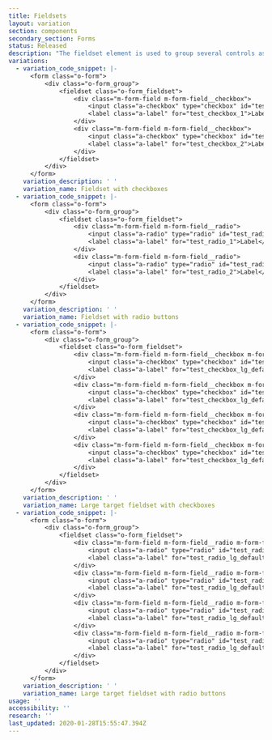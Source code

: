 ```yaml
---
title: Fieldsets
layout: variation
section: components
secondary_section: Forms
status: Released
description: "The fieldset element is used to group several controls as well as labels within a web form. The fieldset includes:\n\n* Legend\n* Block helper text (if necessary)\n* Inline labels\n* Set of controls\n\nMore information can be found at:\n* http://cfpb.github.io/design-manual/page-components/form-fields.html\t\n* https://cfpb.github.io/capital-framework/components/cf-forms/#fieldsets\n\n*NOTE: The code doesn't match description in that the code doesn't include a legend, block helper text, or inline labels."
variations:
  - variation_code_snippet: |-
      <form class="o-form">
          <div class="o-form_group">
              <fieldset class="o-form_fieldset">
                  <div class="m-form-field m-form-field__checkbox">
                      <input class="a-checkbox" type="checkbox" id="test_checkbox_1" name="test_checkbox">
                      <label class="a-label" for="test_checkbox_1">Label</label>
                  </div>
                  <div class="m-form-field m-form-field__checkbox">
                      <input class="a-checkbox" type="checkbox" id="test_checkbox_2" name="test_checkbox">
                      <label class="a-label" for="test_checkbox_2">Label</label>
                  </div>
              </fieldset>
          </div>
      </form>
    variation_description: ' '
    variation_name: Fieldset with checkboxes
  - variation_code_snippet: |-
      <form class="o-form">
          <div class="o-form_group">
              <fieldset class="o-form_fieldset">
                  <div class="m-form-field m-form-field__radio">
                      <input class="a-radio" type="radio" id="test_radio_1" name="test_radio">
                      <label class="a-label" for="test_radio_1">Label</label>
                  </div>
                  <div class="m-form-field m-form-field__radio">
                      <input class="a-radio" type="radio" id="test_radio_2" name="test_radio">
                      <label class="a-label" for="test_radio_2">Label</label>
                  </div>
              </fieldset>
          </div>
      </form>
    variation_description: ' '
    variation_name: Fieldset with radio buttons
  - variation_code_snippet: |-
      <form class="o-form">
          <div class="o-form_group">
              <fieldset class="o-form_fieldset">
                  <div class="m-form-field m-form-field__checkbox m-form-field__lg-target">
                      <input class="a-checkbox" type="checkbox" id="test_checkbox_lg_default_1">
                      <label class="a-label" for="test_checkbox_lg_default_1">Label</label>
                  </div>
                  <div class="m-form-field m-form-field__checkbox m-form-field__lg-target">
                      <input class="a-checkbox" type="checkbox" id="test_checkbox_lg_default_2">
                      <label class="a-label" for="test_checkbox_lg_default_2">Label</label>
                  </div>
                  <div class="m-form-field m-form-field__checkbox m-form-field__lg-target">
                      <input class="a-checkbox" type="checkbox" id="test_checkbox_lg_default_3">
                      <label class="a-label" for="test_checkbox_lg_default_3">Label</label>
                  </div>
                  <div class="m-form-field m-form-field__checkbox m-form-field__lg-target">
                      <input class="a-checkbox" type="checkbox" id="test_checkbox_lg_default_4">
                      <label class="a-label" for="test_checkbox_lg_default_4">Label</label>
                  </div>
              </fieldset>
          </div>
      </form>
    variation_description: ' '
    variation_name: Large target fieldset with checkboxes
  - variation_code_snippet: |-
      <form class="o-form">
          <div class="o-form_group">
              <fieldset class="o-form_fieldset">
                  <div class="m-form-field m-form-field__radio m-form-field__lg-target">
                      <input class="a-radio" type="radio" id="test_radio_lg_default_1" name="radio-fieldset">
                      <label class="a-label" for="test_radio_lg_default_1">Label</label>
                  </div>
                  <div class="m-form-field m-form-field__radio m-form-field__lg-target">
                      <input class="a-radio" type="radio" id="test_radio_lg_default_2" name="radio-fieldset">
                      <label class="a-label" for="test_radio_lg_default_2">Label</label>
                  </div>
                  <div class="m-form-field m-form-field__radio m-form-field__lg-target">
                      <input class="a-radio" type="radio" id="test_radio_lg_default_3" name="radio-fieldset">
                      <label class="a-label" for="test_radio_lg_default_3">Label</label>
                  </div>
                  <div class="m-form-field m-form-field__radio m-form-field__lg-target">
                      <input class="a-radio" type="radio" id="test_radio_lg_default_4" name="radio-fieldset">
                      <label class="a-label" for="test_radio_lg_default_4">Label</label>
                  </div>
              </fieldset>
          </div>
      </form>
    variation_description: ' '
    variation_name: Large target fieldset with radio buttons
usage: ''
accessibility: ''
research: ''
last_updated: 2020-01-28T15:55:47.394Z
---
```

